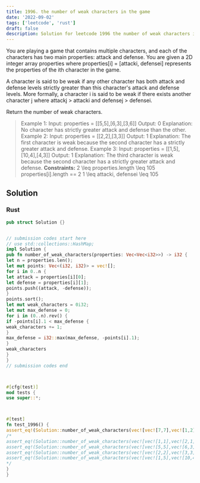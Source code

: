 ```yaml
---
title: 1996. the number of weak characters in the game
date: '2022-09-02'
tags: ['leetcode', 'rust']
draft: false
description: Solution for leetcode 1996 the number of weak characters in the game
---
```



You are playing a game that contains multiple characters, and each of the characters has two main properties: attack and defense. You are given a 2D integer array properties where properties[i] <TeX>=</TeX> [attacki, defensei] represents the properties of the ith character in the game.



A character is said to be weak if any other character has both attack and defense levels strictly greater than this character's attack and defense levels. More formally, a character i is said to be weak if there exists another character j where attackj > attacki and defensej > defensei.



Return the number of weak characters.







> Example 1:
> Input: properties <TeX>=</TeX> [[5,5],[6,3],[3,6]]
> Output: 0
> Explanation: No character has strictly greater attack and defense than the other.
> Example 2:
> Input: properties <TeX>=</TeX> [[2,2],[3,3]]
> Output: 1
> Explanation: The first character is weak because the second character has a strictly greater attack and defense.
> Example 3:
> Input: properties <TeX>=</TeX> [[1,5],[10,4],[4,3]]
> Output: 1
> Explanation: The third character is weak because the second character has a strictly greater attack and defense.
**Constraints:**
> 2 <TeX>\leq</TeX> properties.length <TeX>\leq</TeX> 105
> properties[i].length <TeX>=</TeX><TeX>=</TeX> 2
> 1 <TeX>\leq</TeX> attacki, defensei <TeX>\leq</TeX> 105


## Solution


### Rust
```rust
pub struct Solution {}


// submission codes start here
// use std::collections::HashMap;
impl Solution {
pub fn number_of_weak_characters(properties: Vec<Vec<i32>>) -> i32 {
let n = properties.len();
let mut points: Vec<(i32, i32)> = vec![];
for i in 0..n {
let attack = properties[i][0];
let defense = properties[i][1];
points.push((attack, -defense));
}
points.sort();
let mut weak_characters = 0i32;
let mut max_defense = 0;
for i in (0..n).rev() {
if -points[i].1 < max_defense {
weak_characters += 1;
}
max_defense = i32::max(max_defense, -points[i].1);
}
weak_characters
}
}
// submission codes end



#[cfg(test)]
mod tests {
use super::*;



#[test]
fn test_1996() {
assert_eq!(Solution::number_of_weak_characters(vec![vec![7,7],vec![1,2],vec![9,7],vec![7,3],vec![3,10],vec![9,8],vec![8,10],vec![4,3],vec![1,5],vec![1,5]]), 6);
/*
assert_eq!(Solution::number_of_weak_characters(vec![vec![1,1],vec![2,1],vec![2,2],vec![1,2]]), 1);
assert_eq!(Solution::number_of_weak_characters(vec![vec![5,5],vec![6,3],vec![3,6]]), 0);
assert_eq!(Solution::number_of_weak_characters(vec![vec![2,2],vec![3,3]]), 1);
assert_eq!(Solution::number_of_weak_characters(vec![vec![1,5],vec![10,4],vec![4,3]]), 1);
*/
}
}

```

